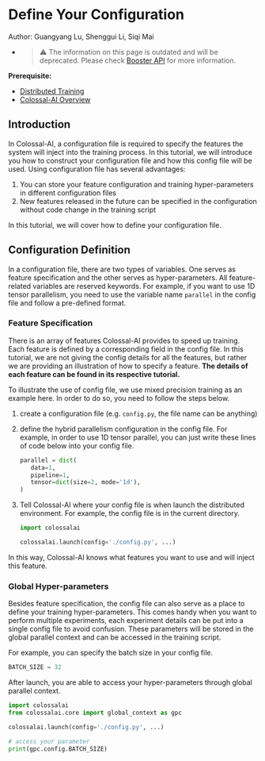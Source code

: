 # Define Your Configuration

Author: Guangyang Lu, Shenggui Li, Siqi Mai

- > ⚠️ The information on this page is outdated and will be deprecated. Please check [Booster API](../basics/booster_api.md) for more information.

**Prerequisite:**
- [Distributed Training](../concepts/distributed_training.md)
- [Colossal-AI Overview](../concepts/colossalai_overview.md)


## Introduction

In Colossal-AI, a configuration file is required to specify the features the system will inject into the training process.
In this tutorial, we will introduce you how to construct your configuration file and how this config file will be used.
Using configuration file has several advantages:

1. You can store your feature configuration and training hyper-parameters in different configuration files
2. New features released in the future can be specified in the configuration without code change in the training script

In this tutorial, we will cover how to define your configuration file.

## Configuration Definition

In a configuration file, there are two types of variables. One serves as feature specification and the other serves
as hyper-parameters. All feature-related variables are reserved keywords. For example, if you want to use 1D tensor parallelism, you need to use the variable name `parallel` in the config file and follow a pre-defined format.

### Feature Specification

There is an array of features Colossal-AI provides to speed up training. Each feature is defined by a corresponding field
in the config file. In this tutorial, we are not giving the config details for all the features, but rather we are providing
an illustration of how to specify a feature. **The details of each feature can be found in its respective tutorial.**

To illustrate the use of config file, we use mixed precision training as an example here. In order to do so, you need to
follow the steps below.

1. create a configuration file (e.g. `config.py`, the file name can be anything)
2. define the hybrid parallelism configuration in the config file. For example, in order to use 1D tensor parallel, you can just write these lines of code below into your config file.

   ```python
   parallel = dict(
      data=1,
      pipeline=1,
      tensor=dict(size=2, mode='1d'),
   )
   ```

3. Tell Colossal-AI where your config file is when launch the distributed environment. For example, the config file is in
the current directory.

   ```python
   import colossalai

   colossalai.launch(config='./config.py', ...)
   ```

In this way, Colossal-AI knows what features you want to use and will inject this feature.

### Global Hyper-parameters

Besides feature specification, the config file can also serve as a place to define your training hyper-parameters. This
comes handy when you want to perform multiple experiments, each experiment details can be put into a single config file
to avoid confusion. These parameters will be stored in the global parallel context and can be accessed in the training script.

For example, you can specify the batch size in your config file.

```python
BATCH_SIZE = 32
```

After launch, you are able to access your hyper-parameters through global parallel context.

```python
import colossalai
from colossalai.core import global_context as gpc

colossalai.launch(config='./config.py', ...)

# access your parameter
print(gpc.config.BATCH_SIZE)

```
<!-- doc-test-command: echo "define_your_config.md does not need test" -->

